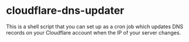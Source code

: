 # cloudflare-dns-updater
This is a shell script that you can set up as a cron job which updates DNS records on your Cloudflare account when the IP of your server changes.
